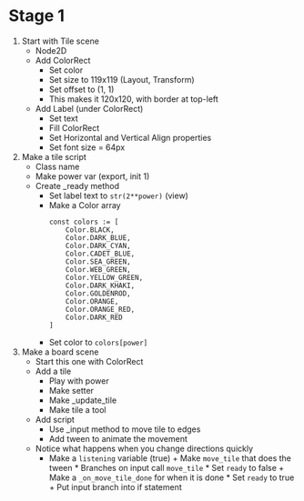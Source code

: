 # Stage 1

1.  Start with Tile scene
	- Node2D
	- Add ColorRect
	  + Set color
	  + Set size to 119x119 (Layout, Transform)
	  + Set offset to (1, 1)
	  + This makes it 120x120, with border at top-left
	- Add Label (under ColorRect)
	  + Set text
	  + Fill ColorRect
	  + Set Horizontal and Vertical Align properties
	  + Set font size = 64px
2.  Make a tile script
	- Class name
	- Make power var (export, init 1)
	- Create _ready method
	  + Set label text to `str(2**power)` (view)
	  + Make a Color array
		```
		const colors := [
			Color.BLACK,
			Color.DARK_BLUE,
			Color.DARK_CYAN,
			Color.CADET_BLUE,
			Color.SEA_GREEN,
			Color.WEB_GREEN,
			Color.YELLOW_GREEN,
			Color.DARK_KHAKI,
			Color.GOLDENROD,
			Color.ORANGE,
			Color.ORANGE_RED,
			Color.DARK_RED
		]
		```
	  + Set color to `colors[power]`
3.  Make a board scene
	- Start this one with ColorRect
	- Add a tile
	  + Play with power
	  + Make setter
	  + Make _update_tile
	  + Make tile a tool
	- Add script
	  + Use _input method to move tile to edges
	  + Add tween to animate the movement
	- Notice what happens when you change directions quickly
	  + Make a `listening` variable (true)
			+ Make `move_tile` that does the tween
			  * Branches on input call `move_tile`
				* Set `ready` to false
			+ Make a `_on_move_tile_done` for when it is done
			  * Set `ready` to true
			+ Put input branch into if statement
